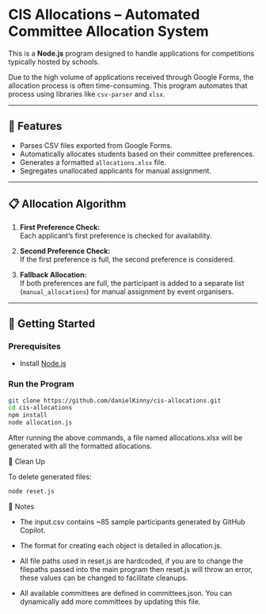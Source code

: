 # CIS Allocations – Automated Committee Allocation System

This is a **Node.js** program designed to handle applications for competitions typically hosted by schools.

Due to the high volume of applications received through Google Forms, the allocation process is often time-consuming. This program automates that process using libraries like `csv-parser` and `xlsx`.

---

## 🔧 Features

- Parses CSV files exported from Google Forms.
- Automatically allocates students based on their committee preferences.
- Generates a formatted `allocations.xlsx` file.
- Segregates unallocated applicants for manual assignment.

---

## 📋 Allocation Algorithm

1. **First Preference Check:**  
   Each applicant’s first preference is checked for availability.

2. **Second Preference Check:**  
   If the first preference is full, the second preference is considered.

3. **Fallback Allocation:**  
   If both preferences are full, the participant is added to a separate list (`manual_allocations`) for manual assignment by event organisers.

---

## 🚀 Getting Started

### Prerequisites

- Install [Node.js](https://nodejs.org/)

### Run the Program

```bash
git clone https://github.com/danielKinny/cis-allocations.git
cd cis-allocations
npm install
node allocation.js
```
After running the above commands, a file named allocations.xlsx will be generated with all the formatted allocations.

🧹 Clean Up

To delete generated files:
```bash
node reset.js
```

📝 Notes

- The input.csv contains ~85 sample participants generated by GitHub Copilot.

- The format for creating each object is detailed in allocation.js.

- All file paths used in reset.js are hardcoded, if you are to change the filepaths passed into
  the main program then reset.js will throw an error, these values can be changed to facilitate cleanups.
  
- All available committees are defined in committees.json.
  You can dynamically add more committees by updating this file.
